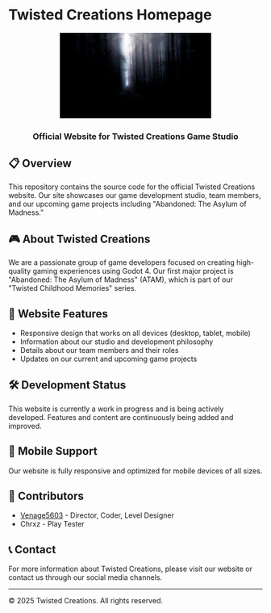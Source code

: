 # Twisted Creations Homepage

<div align="center">
  <kbd><img src="./Images/Base-Image.png" alt="Twisted Creations Logo" width="300"/></kbd>
  <h3>Official Website for Twisted Creations Game Studio</h3>
</div>

## 📋 Overview

This repository contains the source code for the official Twisted Creations website. Our site showcases our game development studio, team members, and our upcoming game projects including "Abandoned: The Asylum of Madness."

## 🎮 About Twisted Creations

We are a passionate group of game developers focused on creating high-quality gaming experiences using Godot 4. Our first major project is "Abandoned: The Asylum of Madness" (ATAM), which is part of our "Twisted Childhood Memories" series.

## 🚀 Website Features

- Responsive design that works on all devices (desktop, tablet, mobile)
- Information about our studio and development philosophy
- Details about our team members and their roles
- Updates on our current and upcoming game projects

## 🛠️ Development Status

This website is currently a work in progress and is being actively developed. Features and content are continuously being added and improved.

## 📱 Mobile Support

Our website is fully responsive and optimized for mobile devices of all sizes.

## 👥 Contributors

- [Venage5603](https://youtube.com/@Venage5603) - Director, Coder, Level Designer
- Chrxz - Play Tester

## 📞 Contact

For more information about Twisted Creations, please visit our website or contact us through our social media channels.

---

&copy; 2025 Twisted Creations. All rights reserved.
